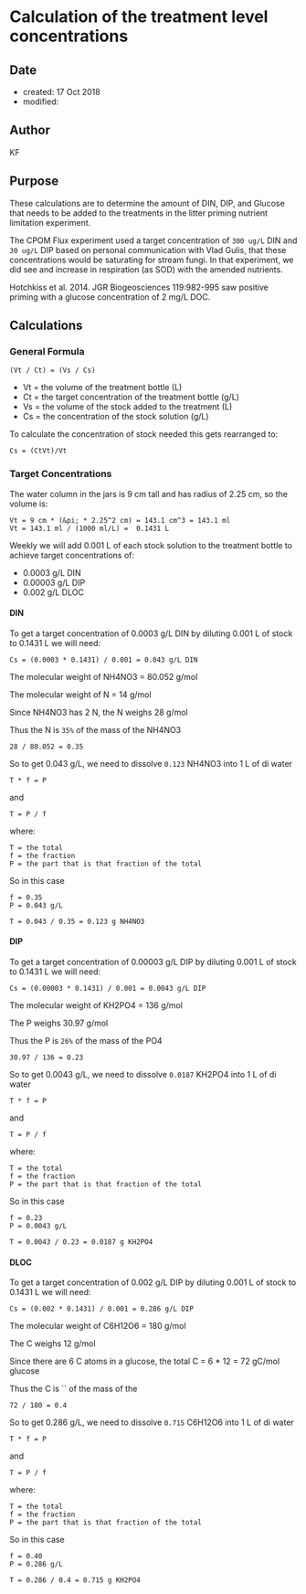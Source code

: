 # Calculation of the treatment level concentrations 
## Date
 * created: 17 Oct 2018
 * modified:

## Author
KF

## Purpose
These calculations are to determine the amount of DIN, DIP, and Glucose that needs to be added to the treatments in the litter priming nutrient limitation experiment.

The CPOM Flux experiment used a target concentration of `300 ug/L` DIN and `30 ug/L` DIP based on personal communication with Vlad Gulis, that these concentrations would be saturating for stream fungi.  In that experiment, we did see and increase in respiration (as SOD) with the amended nutrients.

Hotchkiss et al. 2014. JGR Biogeosciences 119:982-995 saw positive priming with a glucose concentration of 2 mg/L DOC.

## Calculations
### General Formula

    (Vt / Ct) = (Vs / Cs)

* Vt = the volume of the treatment bottle (L)
* Ct = the target concentration of the treatment bottle (g/L)
* Vs = the volume of the stock added to the treatment (L)
* Cs = the concentration of the stock solution (g/L)

To calculate the concentration of stock needed this gets rearranged to:

    Cs = (CtVt)/Vt

### Target Concentrations

The water column in the jars is 9 cm tall and has radius of 2.25 cm, so the volume is:

    Vt = 9 cm * (&pi; * 2.25^2 cm) = 143.1 cm^3 = 143.1 ml
    Vt = 143.1 ml / (1000 ml/L) =  0.1431 L

Weekly we will add 0.001 L of each stock solution to the treatment bottle to achieve target concentrations of:

* 0.0003 g/L DIN
* 0.00003 g/L DIP
* 0.002 g/L DLOC

#### DIN

To get a target concentration of 0.0003 g/L DIN by diluting 0.001 L of stock to 0.1431 L we will need:

    Cs = (0.0003 * 0.1431) / 0.001 = 0.043 g/L DIN

The molecular weight of NH4NO3 = 80.052 g/mol

The molecular weight of N = 14 g/mol

Since NH4NO3 has 2 N, the N weighs 28 g/mol

Thus the N is `35%` of the mass of the NH4NO3

    28 / 80.052 = 0.35 

So to get 0.043 g/L, we need to dissolve `0.123` NH4NO3 into 1 L of di water

    T * f = P

and 

    T = P / f

where:

    T = the total 
    f = the fraction
    P = the part that is that fraction of the total 

So in this case

    f = 0.35
    P = 0.043 g/L

    T = 0.043 / 0.35 = 0.123 g NH4NO3
    
#### DIP

To get a target concentration of 0.00003 g/L DIP by diluting 0.001 L of stock to 0.1431 L we will need:

    Cs = (0.00003 * 0.1431) / 0.001 = 0.0043 g/L DIP

The molecular weight of KH2PO4 = 136 g/mol

The P weighs 30.97 g/mol

Thus the P is `26%` of the mass of the PO4

    30.97 / 136 = 0.23

So to get 0.0043 g/L, we need to dissolve `0.0187` KH2PO4 into 1 L of di water

    T * f = P

and 

    T = P / f

where:

    T = the total 
    f = the fraction
    P = the part that is that fraction of the total 

So in this case

    f = 0.23
    P = 0.0043 g/L

    T = 0.0043 / 0.23 = 0.0187 g KH2PO4

#### DLOC

To get a target concentration of 0.002 g/L DIP by diluting 0.001 L of stock to 0.1431 L we will need:

    Cs = (0.002 * 0.1431) / 0.001 = 0.286 g/L DIP

The molecular weight of C6H12O6 = 180 g/mol

The C weighs 12 g/mol

Since there are 6 C atoms in a glucose, the total C = 6 * 12 = 72 gC/mol glucose

Thus the C is `` of the mass of the 

    72 / 180 = 0.4

So to get 0.286 g/L, we need to dissolve `0.715` C6H12O6 into 1 L of di water

    T * f = P

and 

    T = P / f

where:

    T = the total 
    f = the fraction
    P = the part that is that fraction of the total 

So in this case

    f = 0.40
    P = 0.286 g/L

    T = 0.286 / 0.4 = 0.715 g KH2PO4
